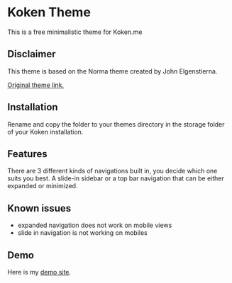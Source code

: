 # Koken Theme

This is a free minimalistic theme for Koken.me

## Disclaimer

This theme is based on the Norma theme created by John Elgenstierna.

[Original theme link.](https://github.com/jhne/norma)

## Installation

Rename and copy the folder to your themes directory in the storage folder of your Koken installation.

## Features

There are 3 different kinds of navigations built in, you decide which one suits you best. A slide-in sidebar or a top bar navigation that can be either expanded or minimized.

## Known issues

* expanded navigation does not work on mobile views
* slide in navigation is not working on mobiles

## Demo
Here is my [demo site](http://giang.codes).
